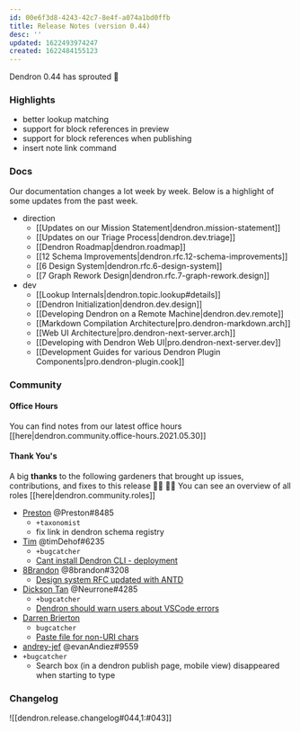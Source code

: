 ```yaml
---
id: 00e6f3d8-4243-42c7-8e4f-a074a1bd0ffb
title: Release Notes (version 0.44)
desc: ''
updated: 1622493974247
created: 1622484155123
---
```


Dendron 0.44 has sprouted  🌱

### Highlights
- better lookup matching
- support for block references in preview 
- support for block references when publishing
- insert note link command

### Docs

Our documentation changes a lot week by week. Below is a highlight of some updates from the past week.

- direction
    - [[Updates on our Mission Statement|dendron.mission-statement]]
    - [[Updates on our Triage Process|dendron.dev.triage]]
    - [[Dendron Roadmap|dendron.roadmap]]
    - [[12 Schema Improvements|dendron.rfc.12-schema-improvements]]
    - [[6 Design System|dendron.rfc.6-design-system]]
    - [[7 Graph Rework Design|dendron.rfc.7-graph-rework.design]]
- dev
    - [[Lookup Internals|dendron.topic.lookup#details]]
    - [[Dendron Initialization|dendron.dev.design]]
    - [[Developing Dendron on a Remote Machine|dendron.dev.remote]]
    - [[Markdown Compilation Architecture|pro.dendron-markdown.arch]]
    - [[Web UI Architecture|pro.dendron-next-server.arch]]
    - [[Developing with Dendron Web UI|pro.dendron-next-server.dev]]
    - [[Development Guides for various Dendron Plugin Components|pro.dendron-plugin.cook]]


### Community

#### Office Hours

You can find notes from our latest office hours [[here|dendron.community.office-hours.2021.05.30]]

#### Thank You's

A big **thanks** to the following gardeners that brought up issues, contributions, and fixes to this release :man_farmer: :woman_farmer: 
You can see an overview of all roles [[here|dendron.community.roles]]

- [Preston](https://github.com/LiminalCrab) @Preston#8485 
  - `+taxonomist`
  - fix link in dendron schema registry
- [Tim](https://github.com/timDeHof) @timDehof#6235
  - `+bugcatcher`
  - [Cant install Dendron CLI - deployment](https://github.com/dendronhq/dendron/issues/776)
- [8Brandon](https://github.com/8brandon) @8brandon#3208
  - [Design system RFC updated with ANTD](https://github.com/dendronhq/dendron-site/pull/101)
- [Dickson Tan](https://github.com/Neurrone) @Neurrone#4285
  - `+bugcatcher`
  - [Dendron should warn users about VSCode errors](https://github.com/dendronhq/dendron/issues/772)
- [Darren Brierton](https://github.com/ddbrierton)
  - `bugcatcher`
  - [Paste file for non-URI chars](https://github.com/dendronhq/dendron/issues/765)
-  [andrey-jef](https://github.com/andrey-jef) @evanAndiez#9559
  - `+bugcatcher`
    - Search box (in a dendron publish page, mobile view) disappeared when starting to type 


### Changelog
![[dendron.release.changelog#044,1:#043]]